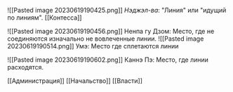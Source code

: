 ![[Pasted image 20230619190425.png]]
_Нэджэл-ва_: "Линия" или "идущий по линиям". [[Контесса]]

![[Pasted image 20230619190456.png]]
Ненпа гу Дзом: Место, где не соединяются изначально не вовлеченные линии.
![[Pasted image 20230619190514.png]]
Умэ: Место где сплетаются линии

![[Pasted image 20230619190602.png]]
Каннэ Пэ: Место, где линии расходятся.

[[Администрация]]  [[Начальство]]
 [[Власти]]
